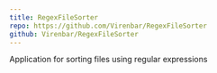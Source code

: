 ```yaml
---
title: RegexFileSorter
repo: https://github.com/Virenbar/RegexFileSorter
github: Virenbar/RegexFileSorter
---
```

Application for sorting files using regular expressions

